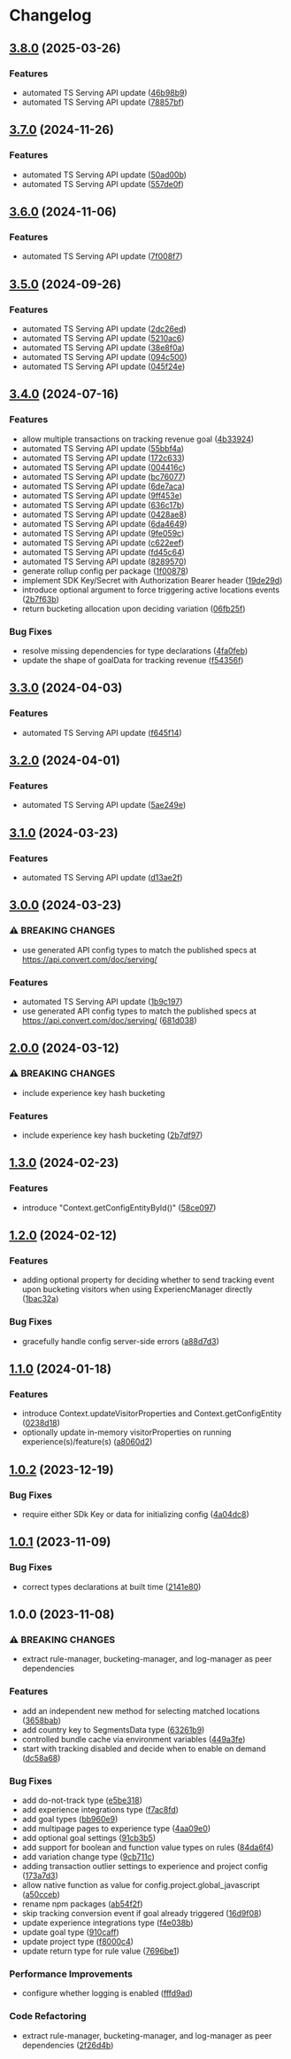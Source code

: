 # Changelog

## [3.8.0](https://github.com/convertcom/javascript-sdk/compare/js-sdk-types-v3.7.0...js-sdk-types-v3.8.0) (2025-03-26)


### Features

* automated TS Serving API update ([46b98b9](https://github.com/convertcom/javascript-sdk/commit/46b98b9f13156d53ccbf53f67ed1c9433fc033b3))
* automated TS Serving API update ([78857bf](https://github.com/convertcom/javascript-sdk/commit/78857bf1a6544126a97c740d72727ea464b185bb))

## [3.7.0](https://github.com/convertcom/javascript-sdk/compare/js-sdk-types-v3.6.0...js-sdk-types-v3.7.0) (2024-11-26)


### Features

* automated TS Serving API update ([50ad00b](https://github.com/convertcom/javascript-sdk/commit/50ad00bbf7cd55779115370532d7877899ea8820))
* automated TS Serving API update ([557de0f](https://github.com/convertcom/javascript-sdk/commit/557de0f7af2c14148678de59814ec6925c1f6cf3))

## [3.6.0](https://github.com/convertcom/javascript-sdk/compare/js-sdk-types-v3.5.0...js-sdk-types-v3.6.0) (2024-11-06)


### Features

* automated TS Serving API update ([7f008f7](https://github.com/convertcom/javascript-sdk/commit/7f008f7adc4120632ab445444fa475a1f3d70807))

## [3.5.0](https://github.com/convertcom/javascript-sdk/compare/js-sdk-types-v3.4.0...js-sdk-types-v3.5.0) (2024-09-26)


### Features

* automated TS Serving API update ([2dc26ed](https://github.com/convertcom/javascript-sdk/commit/2dc26edbb0ef978c2bd17be0f1d3fc6c7816b65f))
* automated TS Serving API update ([5210ac6](https://github.com/convertcom/javascript-sdk/commit/5210ac62f80cc7a5c857638504fbef90c16355be))
* automated TS Serving API update ([38e8f0a](https://github.com/convertcom/javascript-sdk/commit/38e8f0a862e41a4153b0ddd4b4273f0194d99214))
* automated TS Serving API update ([094c500](https://github.com/convertcom/javascript-sdk/commit/094c500ac1c0832606744012eefcbe976f85323a))
* automated TS Serving API update ([045f24e](https://github.com/convertcom/javascript-sdk/commit/045f24e4f114448db36992ae2d937838964a5dc0))

## [3.4.0](https://github.com/convertcom/javascript-sdk/compare/js-sdk-types-v3.3.0...js-sdk-types-v3.4.0) (2024-07-16)


### Features

* allow multiple transactions on tracking revenue goal ([4b33924](https://github.com/convertcom/javascript-sdk/commit/4b339245c83a02897629292bb3e98ab7cdac4b61))
* automated TS Serving API update ([55bbf4a](https://github.com/convertcom/javascript-sdk/commit/55bbf4a7a3b9498ecc28e937a2cc3b89fadd3044))
* automated TS Serving API update ([172c633](https://github.com/convertcom/javascript-sdk/commit/172c63363a7fbb2cf8977ced162187c59a567204))
* automated TS Serving API update ([004416c](https://github.com/convertcom/javascript-sdk/commit/004416c17e338f028da0a552d82d99891252f345))
* automated TS Serving API update ([bc76077](https://github.com/convertcom/javascript-sdk/commit/bc7607742ca284cb74bfb3c111d220472ba0048b))
* automated TS Serving API update ([6de7aca](https://github.com/convertcom/javascript-sdk/commit/6de7aca3e6c04c1cbb00ca695a83f9486b21c620))
* automated TS Serving API update ([9ff453e](https://github.com/convertcom/javascript-sdk/commit/9ff453ed5c349ff4c6831ca78c78c71286cb4202))
* automated TS Serving API update ([636c17b](https://github.com/convertcom/javascript-sdk/commit/636c17b755ebca9f6b76bfca9baf8b1e5a7d6f74))
* automated TS Serving API update ([0428ae8](https://github.com/convertcom/javascript-sdk/commit/0428ae87ff2c8efe34859ed29591349144c9f44a))
* automated TS Serving API update ([6da4649](https://github.com/convertcom/javascript-sdk/commit/6da46494111d3e1774891c0d682675846fee4b49))
* automated TS Serving API update ([9fe059c](https://github.com/convertcom/javascript-sdk/commit/9fe059c601e84fd5ef77ec4fd6f5cde2235ed80f))
* automated TS Serving API update ([c622eef](https://github.com/convertcom/javascript-sdk/commit/c622eefdb278f9c4bc98cddaaa7c1d170b92e23f))
* automated TS Serving API update ([fd45c64](https://github.com/convertcom/javascript-sdk/commit/fd45c64dd96f5556cc7b73219dc2d593c30b017b))
* automated TS Serving API update ([8289570](https://github.com/convertcom/javascript-sdk/commit/8289570f5aef3b9b4217ea9ea775ae35ce19abd5))
* generate rollup config per package ([1f00878](https://github.com/convertcom/javascript-sdk/commit/1f008780cc716a697e1a80bb407159b783f88a9f))
* implement SDK Key/Secret with Authorization Bearer header ([19de29d](https://github.com/convertcom/javascript-sdk/commit/19de29d8961152ab26acdd51346b60248f664bf3))
* introduce optional argument to force triggering active locations events ([2b7f63b](https://github.com/convertcom/javascript-sdk/commit/2b7f63b69c29daf8fbbd806270552de044490a7d))
* return bucketing allocation upon deciding variation ([06fb25f](https://github.com/convertcom/javascript-sdk/commit/06fb25fb56477dfbd55e46af5d38dd53316cfdc9))


### Bug Fixes

* resolve missing dependencies for type declarations ([4fa0feb](https://github.com/convertcom/javascript-sdk/commit/4fa0feb2926acfc7ec82ec0b41c46b8f3753b7f1))
* update the shape of goalData for tracking revenue ([f54356f](https://github.com/convertcom/javascript-sdk/commit/f54356f2b76e2def36bf75d0f95c31134a2de74d))

## [3.3.0](https://github.com/convertcom/javascript-sdk/compare/js-sdk-types-v3.2.0...js-sdk-types-v3.3.0) (2024-04-03)


### Features

* automated TS Serving API update ([f645f14](https://github.com/convertcom/javascript-sdk/commit/f645f1470754d7d279f402dd84c91dc3984ac75e))

## [3.2.0](https://github.com/convertcom/javascript-sdk/compare/js-sdk-types-v3.1.0...js-sdk-types-v3.2.0) (2024-04-01)


### Features

* automated TS Serving API update ([5ae249e](https://github.com/convertcom/javascript-sdk/commit/5ae249ea395668997ed6f0c967f9e503ca2ab788))

## [3.1.0](https://github.com/convertcom/javascript-sdk/compare/js-sdk-types-v3.0.0...js-sdk-types-v3.1.0) (2024-03-23)


### Features

* automated TS Serving API update ([d13ae2f](https://github.com/convertcom/javascript-sdk/commit/d13ae2f72a571386989b535e471b857898938a50))

## [3.0.0](https://github.com/convertcom/javascript-sdk/compare/js-sdk-types-v2.0.0...js-sdk-types-v3.0.0) (2024-03-23)


### ⚠ BREAKING CHANGES

* use generated API config types to match the published specs at https://api.convert.com/doc/serving/

### Features

* automated TS Serving API update ([1b9c197](https://github.com/convertcom/javascript-sdk/commit/1b9c1978b5bb805540d2efd06d8d9ea129a71707))
* use generated API config types to match the published specs at https://api.convert.com/doc/serving/ ([681d038](https://github.com/convertcom/javascript-sdk/commit/681d03845c2d36e303930865275677e8a37faa15))

## [2.0.0](https://github.com/convertcom/javascript-sdk/compare/js-sdk-types-v1.3.0...js-sdk-types-v2.0.0) (2024-03-12)


### ⚠ BREAKING CHANGES

* include experience key hash bucketing

### Features

* include experience key hash bucketing ([2b7df97](https://github.com/convertcom/javascript-sdk/commit/2b7df976506666b9ef251563008c18a5a00ed7ff))

## [1.3.0](https://github.com/convertcom/javascript-sdk/compare/js-sdk-types-v1.2.0...js-sdk-types-v1.3.0) (2024-02-23)


### Features

* introduce "Context.getConfigEntityById()" ([58ce097](https://github.com/convertcom/javascript-sdk/commit/58ce097f0bf048825d010a7ccc93225854311380))

## [1.2.0](https://github.com/convertcom/javascript-sdk/compare/js-sdk-types-v1.1.0...js-sdk-types-v1.2.0) (2024-02-12)


### Features

* adding optional property for deciding whether to send tracking  event upon bucketing visitors when using ExperiencManager directly ([1bac32a](https://github.com/convertcom/javascript-sdk/commit/1bac32a2c38f15f47b4009aabec5a381c443ded9))


### Bug Fixes

* gracefully handle config server-side errors ([a88d7d3](https://github.com/convertcom/javascript-sdk/commit/a88d7d395d98c850b6af002237d3128f97cad89a))

## [1.1.0](https://github.com/convertcom/javascript-sdk/compare/js-sdk-types-v1.0.2...js-sdk-types-v1.1.0) (2024-01-18)


### Features

* introduce Context.updateVisitorProperties and Context.getConfigEntity ([0238d18](https://github.com/convertcom/javascript-sdk/commit/0238d18afa1699261c1acc30514931937dd430a1))
* optionally update in-memory visitorProperties on running experience(s)/feature(s) ([a8060d2](https://github.com/convertcom/javascript-sdk/commit/a8060d27b66d7aeb160b5cee740e6e716afcb688))

## [1.0.2](https://github.com/convertcom/javascript-sdk/compare/js-sdk-types-v1.0.1...js-sdk-types-v1.0.2) (2023-12-19)


### Bug Fixes

* require either SDk Key or data for initializing config ([4a04dc8](https://github.com/convertcom/javascript-sdk/commit/4a04dc80a226cc46b5e058ad30d3ee9ad5b2513c))

## [1.0.1](https://github.com/convertcom/javascript-sdk/compare/js-sdk-types-v1.0.0...js-sdk-types-v1.0.1) (2023-11-09)


### Bug Fixes

* correct types declarations at built time ([2141e80](https://github.com/convertcom/javascript-sdk/commit/2141e800049f9bcbf4641444b763443f196de146))

## 1.0.0 (2023-11-08)


### ⚠ BREAKING CHANGES

* extract rule-manager, bucketing-manager, and log-manager as peer dependencies

### Features

* add an independent new method for selecting matched locations ([3658bab](https://github.com/convertcom/javascript-sdk/commit/3658bab12960337a3c5fddd4b5e368b2d2736b5d))
* add country key to SegmentsData type ([63261b9](https://github.com/convertcom/javascript-sdk/commit/63261b96225a8d6aa4ebff3e040c64ca485fdd08))
* controlled bundle cache via environment variables ([449a3fe](https://github.com/convertcom/javascript-sdk/commit/449a3fe6a80f8cbaa2acf6aceb6c6b73eea387d3))
* start with tracking disabled and decide when to enable on demand ([dc58a68](https://github.com/convertcom/javascript-sdk/commit/dc58a68c4d1257e2093664a975a1d07609063da4))


### Bug Fixes

* add do-not-track type ([e5be318](https://github.com/convertcom/javascript-sdk/commit/e5be31824513df5c0214af5d667ca20b72577cdb))
* add experience integrations type ([f7ac8fd](https://github.com/convertcom/javascript-sdk/commit/f7ac8fd68f8fda78067a05f1cb41f6f203e8e36b))
* add goal types ([bb960e9](https://github.com/convertcom/javascript-sdk/commit/bb960e9bca12b871011967c46a5e84da7267fff4))
* add multipage pages to experience type ([4aa09e0](https://github.com/convertcom/javascript-sdk/commit/4aa09e0262cb766b07b22526d4668f73aba5b82f))
* add optional goal settings ([91cb3b5](https://github.com/convertcom/javascript-sdk/commit/91cb3b5ddf8580e065c8081cfa2757181ec7aefb))
* add support for boolean and function value types on rules ([84da6f4](https://github.com/convertcom/javascript-sdk/commit/84da6f46be18bdf27536100cc8f7d808feaf403f))
* add variation change type ([9cb711c](https://github.com/convertcom/javascript-sdk/commit/9cb711cdd4af84cb0ced2d191516354105190541))
* adding transaction outlier settings to experience and project config ([173a7d3](https://github.com/convertcom/javascript-sdk/commit/173a7d3715f59c44126f896de1150e1cac66df5b))
* allow native function as value for config.project.global_javascript ([a50cceb](https://github.com/convertcom/javascript-sdk/commit/a50cceb7b316116eb9044ff363e9f28ccdc0444b))
* rename npm packages ([ab54f2f](https://github.com/convertcom/javascript-sdk/commit/ab54f2ff6da4bb11caf28136117d871b48b262ef))
* skip tracking conversion event if goal already triggered ([16d9f08](https://github.com/convertcom/javascript-sdk/commit/16d9f08eae67923c3ae181e8d0c61ff0ad47acec))
* update experience integrations type ([f4e038b](https://github.com/convertcom/javascript-sdk/commit/f4e038b8b79d2057b64d107ddae132407d3ffc68))
* update goal type ([910caff](https://github.com/convertcom/javascript-sdk/commit/910caff59c63094031d1d2e85ccc978a963a107b))
* update project type ([f8000c4](https://github.com/convertcom/javascript-sdk/commit/f8000c492c82b265e826bb809477f030e6d6cc64))
* update return type for rule value ([7696be1](https://github.com/convertcom/javascript-sdk/commit/7696be160c47a9d4b0560f632d4bc49f75dc6dbe))


### Performance Improvements

* configure whether logging is enabled ([fffd9ad](https://github.com/convertcom/javascript-sdk/commit/fffd9ade05178bf5b42d11f1b0c462f94dae59c9))


### Code Refactoring

* extract rule-manager, bucketing-manager, and log-manager as peer dependencies ([2f26d4b](https://github.com/convertcom/javascript-sdk/commit/2f26d4be5cfe4ab8c8c499a2c2536368483ae74f))
